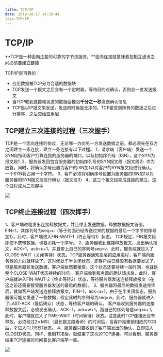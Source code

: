 ```yaml
---
title: TCP/IP
date: 2019-10-17 14:30:44
tags:TCP/IP
---
```


# TCP/IP

**TCP是一种面向连接的可靠的字节流服务，**面向连接就意味着在相互通讯之间必须要建立链接

TCP/IP是可靠的：

- 应用数据被TCP分为合适的数据块
- TCP发送一个报文之后会有一个定时器，等待目的点确认，否则会一直发送报文
- 当TCP收到连接端发送的数据会推迟**千分之一秒**发送确认信息
- TCP是以IP报文来发送，发送的时候是无序的，TCP接受到所有的数据之后进行排序，之后交给应用层

##  TCP建立三次连接的过程（三次握手）

TCP是一个面向连接的协议，无论哪一方向另一方发送数据之前，都必须先在双方之间建立一条连接，建立一条连接有以下过程。
1、请求端（客户端）发送一个SYN段指明客户打算连接的服务器的端口，以及初始序列号（ISN），这个SYN为报文段1.
2、服务器发回包含服务器的初始序列号的SYN报文段（报文段2）作为应答。同时，将确认序号设置为客户的ISN加1以对客户的SYN报文段进行确认。一个SYN将占用一个字符。
3、客户必须将明确序号设置为服务器的ISN加1以对服务器的SYN报文段进行确认（报文段3）
4、这三个报文段完成连接的建立，这个过程成为三次握手

![](E:\blog\source\_posts\images\三次握手.png)

## TCP终止连接过程（四次挥手）
1、客户端进程发出连接释放报文，并且停止发送数据。释放数据报文首部，FIN=1，其序列号为seq=u（等于前面已经传送过来的数据的最后一个字节的序号加1），此时，客户端进入FIN-WAIT-1（终止等待1）状态。 TCP规定，FIN报文段即使不携带数据，也要消耗一个序号。
2、服务器收到连接释放报文，发出确认报文，ACK=1，ack=u+1，并且带上自己的序列号seq=v，此时，服务端就进入了CLOSE-WAIT（关闭等待）状态。TCP服务器通知高层的应用进程，客户端向服务器的方向就释放了，这时候处于半关闭状态，即客户端已经没有数据要发送了，但是服务器若发送数据，客户端依然要接受。这个状态还要持续一段时间，也就是整个CLOSE-WAIT状态持续的时间。
客户端收到服务器的确认请求后，此时，客户端就进入FIN-WAIT-2（终止等待2）状态，等待服务器发送连接释放报文（在这之前还需要接受服务器发送的最后的数据）。
3、服务器将最后的数据发送完毕后，就向客户端发送连接释放报文，FIN=1，ack=u+1，由于在半关闭状态，服务器很可能又发送了一些数据，假定此时的序列号为seq=w，此时，服务器就进入了LAST-ACK（最后确认）状态，等待客户端的确认。
客户端收到服务器的连接释放报文后，必须发出确认，ACK=1，ack=w+1，而自己的序列号是seq=u+1，此时，客户端就进入了TIME-WAIT（时间等待）状态。注意此时TCP连接还没有释放，必须经过2∗MSL（最长报文段寿命）的时间后，当客户端撤销相应的TCB后，才进入CLOSED状态。
4、服务器只要收到了客户端发出的确认，立即进入CLOSED状态。同样，撤销TCB后，就结束了这次的TCP连接。可以看到，服务器结束TCP连接的时间要比客户端早一些。

![](E:\blog\source\_posts\images\四次握手.png)